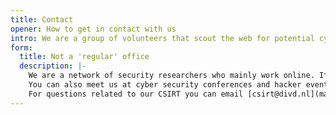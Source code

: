 ```yaml
---
title: Contact
opener: How to get in contact with us
intro: We are a group of volunteers that scout the web for potential cyber security risks.
form:
  title: Not a 'regular' office
  description: |-
    We are a network of security researchers who mainly work online. If you want to contact us, you can send us an e mail to question@divd.nl or use our contact form.
    You can also meet us at cyber security conferences and hacker events or just follow us on [X](https://x.com/DIVDnl) (formerly known as Twitter).
    For questions related to our CSIRT you can email [csirt@divd.nl](mailto:csirt@divd.nl) .
---
```


